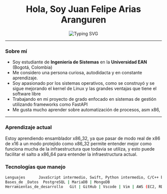 <h1 align="center"> Hola, Soy Juan Felipe Arias Aranguren</h1>

<p align="center">
  <img src="https://readme-typing-svg.demolab.com?font=Fira+Code&duration=3000&pause=1000&center=true&vCenter=true&width=435&lines=Estudiante+de+Ingenier%C3%ADa+de+Sistemas" alt="Typing SVG" />
</p>

---

### Sobre mí

- Soy estudiante de **Ingeniería de Sistemas** en la **Universidad EAN** (Bogotá, Colombia)
- Me considero una persona curiosa, autodidacta y en constante aprendizaje.
- Soy apasionado por los sistemas operativos, como se construyó y se sigue mejorando el kernel de Linux y las grandes ventajas que tiene el software libre
- Trabajando en mi proyecto de grado enfocado en sistemas de gestión utilizando frameworks como FastAPI
- Me gusta mucho aprender sobre automatización de  procesos, asm x86, 

---

### Aprendizaje actual

Estoy aprendiendo ensamblador x86_32, ya que pasar de modo real de x86 de x16 a un modo protejido como x86_32 permite entender mejor como funciona mucha de la infraestructura que todavia se utiliza, y esto puede facilitar el salto a x86_64 para entender la infraestructura actual.

### Tecnologías que manejo

```bash
Lenguajes      JavaScript intermedio, Swift, Python intermedio, C/C++ basico
Bases_de _Datos  PostgreSQL | MariaDB | MongoDB
Herramientas_de_desarrollo   Git | GitHub | Vscode | Vim | AWS (EC2, RDS, DynamoDB, VPC, S3) | Linux (WSL, Ubuntu Server, Kali-Linux) | NodeJs
